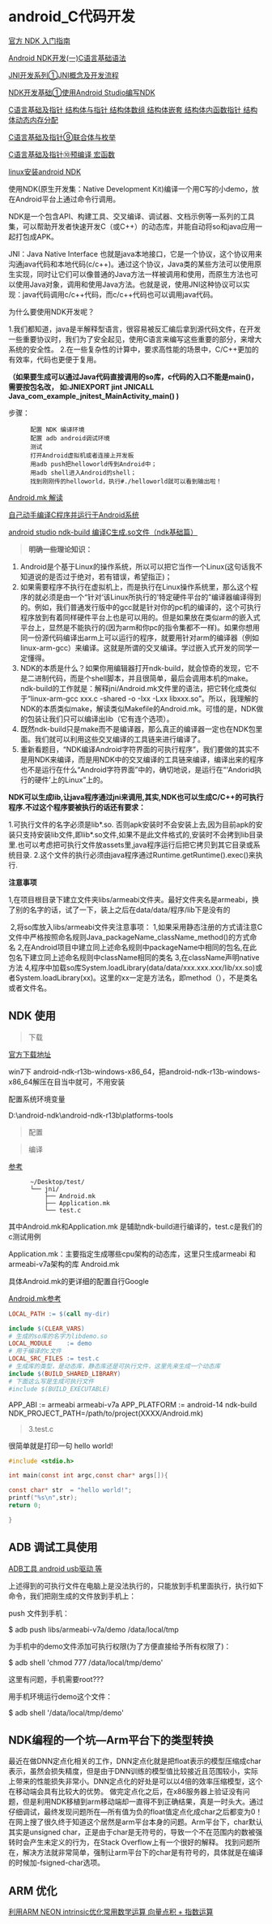 # android_C代码开发
[官方 NDK 入门指南](https://developer.android.google.cn/ndk/guides)

[Android NDK开发(一)C语言基础语法](https://blog.csdn.net/weixin_42580207/article/details/80901614)

[JNI开发系列①JNI概念及开发流程](https://www.jianshu.com/p/68bca86a84ce)

[NDK开发基础①使用Android Studio编写NDK](https://www.jianshu.com/p/f1b8b97d2ef8)

[C语言基础及指针 结构体与指针 结构体数组 结构体嵌套 结构体内函数指针 结构体动态内存分配 ](https://www.jianshu.com/p/36cc18151e87)

[C语言基础及指针⑨联合体与枚举](https://www.jianshu.com/p/0bd682066106)

[C语言基础及指针⑩预编译 宏函数](https://www.jianshu.com/p/569f968bcdce)

[linux安装android NDK](https://blog.csdn.net/zmlovelx/article/details/80262979)

使用NDK(原生开发集：Native Development Kit)编译一个用C写的小demo，放在Android平台上通过命令行调用。

NDK是一个包含API、构建工具、交叉编译、调试器、文档示例等一系列的工具集，可以帮助开发者快速开发C（或C++）的动态库，并能自动将so和java应用一起打包成APK。

JNI：Java Native Interface 也就是java本地接口，它是一个协议，这个协议用来沟通java代码和本地代码(c/c++)。通过这个协议，Java类的某些方法可以使用原生实现，同时让它们可以像普通的Java方法一样被调用和使用，而原生方法也可以使用Java对象，调用和使用Java方法。也就是说，使用JNI这种协议可以实现：java代码调用c/c++代码，而c/c++代码也可以调用java代码。


为什么要使用NDK开发呢？

1.我们都知道，java是半解释型语言，很容易被反汇编后拿到源代码文件，在开发一些重要协议时，我们为了安全起见，使用C语言来编写这些重要的部分，来增大系统的安全性。
2.在一些复杂性的计算中，要求高性能的场景中，C/C++更加的有效率，代码也更便于复用。


**（如果要生成可以通过Java代码直接调用的so库，c代码的入口不能是main()，需要按包名改，
如:JNIEXPORT jint JNICALL Java_com_example_jnitest_MainActivity_main() )**


步骤：

          配置 NDK 编译环境
          配置 adb android调试环境
          测试
          打开Android虚拟机或者连接上开发板
          用adb push把helloworld传到Android中；
          用adb shell进入Android的shell；
          找到刚刚传的helloworld，执行#./helloworld就可以看到输出啦！

[Android.mk 解读](https://blog.csdn.net/zhonglunshun/article/details/78247342)

[自己动手编译C程序并运行于Android系统](https://blog.csdn.net/zhonglunshun/article/details/82850993)

[android studio ndk-build 编译C生成.so文件（ndk基础篇）](https://blog.csdn.net/cheng2290/article/details/77717164)

> **明确一些理论知识：**

1. Android是个基于Linux的操作系统，所以可以把它当作一个Linux(这句话我不知道说的是否过于绝对，若有错误，希望指正)；
2. 如果需要程序不执行在虚拟机上，而是执行在Linux操作系统里，那么这个程序的就必须是由一个“针对‘该Linux所执行的’特定硬件平台的”编译器编译得到的。例如，我们普通发行版中的gcc就是针对你的pc机的编译的，这个可执行程序放到有着同样硬件平台上也是可以用的。但是如果放在类似arm的嵌入式平台上，显然是不能执行的(因为arm和你pc的指令集都不一样)。如果你想用同一份源代码编译出arm上可以运行的程序，就要用针对arm的编译器（例如linux-arm-gcc）来编译。这就是所谓的交叉编译。学过嵌入式开发的同学一定懂得。
3. NDK的本质是什么？如果你用编辑器打开ndk-build，就会惊奇的发现，它不是二进制代码，而是个shell脚本，并且很简单，最后会调用本机的make。ndk-build的工作就是：解释jni/Android.mk文件里的语法，把它转化成类似于“linux-arm-gcc xxx.c -shared -o -Ixx -Lxx libxxx.so”。所以，我理解的NDK的本质类似make，解读类似Makefile的Android.mk。可惜的是，NDK做的包装让我们只可以编译出lib（它有连个选项）。
4. 既然ndk-build只是make而不是编译器，那么真正的编译器一定也在NDK包里面。我们就可以利用这些交叉编译的工具链来进行编译了。
5. 重新看题目，“NDK编译Android字符界面的可执行程序”，我们要做的其实不是用NDK来编译，而是用NDK中的交叉编译的工具链来编译，编译出来的程序也不是运行在什么“Android字符界面”中的，确切地说，是运行在“‘Andorid执行的硬件’上的Linux”上的。

**NDK可以生成lib,让java程序通过jni来调用,其实,NDK也可以生成C/C++的可执行程序.不过这个程序要被执行的话还有要求：**

1.可执行文件的名字必须是lib*.so. 否则apk安装时不会安装上去,因为目前apk的安装只支持安装lib文件,即lib*.so文件,如果不是此文件格式的,安装时不会拷到lib目录里.也可以考虑把可执行文件放assets里,java程序运行后把它拷贝到其它目录或系统目录.
2.这个文件的执行必须由java程序通过Runtime.getRuntime().exec()来执行.

**注意事项**

1,在项目根目录下建立文件夹libs/armeabi文件夹。最好文件夹名是armeabi，换了别的名字的话，试了一下，装上之后在data/data/程序/lib下是没有的

 2,将so库放入libs/armeabi文件夹注意事项： 1,如果采用静态注册的方式请注意C文件中严格按照命名规则Java_packageName_className_method()的方式命名 2,在Android项目中建立同上述命名规则中packageName中相同的包名,在此包名下建立同上述命名规则中className相同的类名 3,在className声明native方法 4,程序中加载so库System.loadLibrary(data/data/xxx.xxx.xxx/lib/xx.so)或者System.loadLibrary(xx)。这里的xx一定是方法名，即method（），不是类名或者文件名。


## NDK 使用
> 下载

[官方下载地址](https://developer.android.google.cn/ndk/downloads/)

win7下 android-ndk-r13b-windows-x86_64，把android-ndk-r13b-windows-x86_64解压在目当中就可，不用安装

配置系统环境变量

D:\android-ndk\android-ndk-r13b\platforms-tools


> 配置


> 编译

[参考](https://www.jianshu.com/p/5cbddbdac211)

          ~/Desktop/test/
          └── jni/
              ├── Android.mk
              ├── Application.mk
              └── test.c
              
其中Android.mk和Application.mk 是辅助ndk-build进行编译的，test.c是我们的c测试用例

Application.mk：主要指定生成哪些cpu架构的动态库，这里只生成armeabi 和armeabi-v7a架构的库
Android.mk

具体Android.mk的更详细的配置自行Google

[Android.mk参考](https://blog.csdn.net/the_Sunshine_of_King/article/details/78405149)

```mk
LOCAL_PATH := $(call my-dir)

include $(CLEAR_VARS)
# 生成的so库的名字为libdemo.so
LOCAL_MODULE    := demo
# 用于编译的c文件
LOCAL_SRC_FILES := test.c
# 生成库的类型，是动态库，静态库还是可执行文件，这里先来生成一个动态库
include $(BUILD_SHARED_LIBRARY)
# 下面这么写是生成可执行文件
#include $(BUILD_EXECUTABLE)
```

APP_ABI      := armeabi armeabi-v7a
APP_PLATFORM := android-14
ndk-build NDK_PROJECT_PATH=/path/to/project(XXXX/Android.mk)

> 3.test.c

很简单就是打印一句 hello world!
```c
#include <stdio.h>

int main(const int argc,const char* args[]){

const char* str  = "hello world!";
printf("%s\n",str);
return 0;

}
```

> 


## ADB 调试工具使用

[ADB工具 android usb驱动 等 ](http://adbshell.com/downloads)


上述得到的可执行文件在电脑上是没法执行的，只能放到手机里面执行，执行如下命令，我们把刚生成的文件放到手机上：

push 文件到手机：

$ adb push libs/armeabi-v7a/demo /data/local/tmp

为手机中的demo文件添加可执行权限(为了方便直接给予所有权限了)：

$ adb shell 'chmod 777 /data/local/tmp/demo'

这里有问题，手机需要root???

用手机环境运行demo这个文件：

$ adb shell '/data/local/tmp/demo'



## NDK编程的一个坑—Arm平台下的类型转换

最近在做DNN定点化相关的工作，DNN定点化就是把float表示的模型压缩成char表示，虽然会损失精度，但是由于DNN训练的模型值比较接近且范围较小，实际上带来的性能损失非常小。DNN定点化的好处是可以以4倍的效率压缩模型，这个在移动端会具有比较大的优势。 
做完定点化之后，在x86服务器上验证没有问题，但是利用NDK移植到arm移动端却一直得不到正确结果，真是一时头大。通过仔细调试，最终发现问题所在—所有值为负的float值定点化成char之后都变为0！在网上搜了很久终于知道这个居然是arm平台本身的问题。Arm平台下，char默认其实是unsigned char，正是由于char是无符号的，导致一个不在范围内的数被强转时会产生未定义的行为，在Stack Overflow上有一个很好的解释。 
找到问题所在，解决方法就非常简单，强制让arm平台下的char是有符号的，具体就是在编译的时候加-fsigned-char选项。


## ARM 优化

[利用ARM NEON intrinsic优化常用数学运算 向量点积 + 指数运算](https://blog.csdn.net/yutianzuijin/article/details/79944292)

